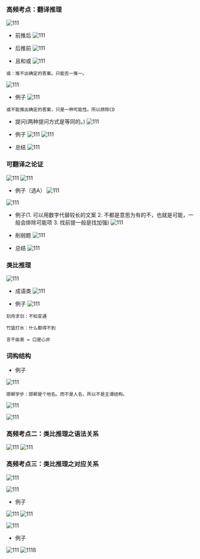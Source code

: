 ### 高频考点：翻译推理
![111](../images2/172.png)

- 前推后
![111](../images2/173.png)

- 后推前
![111](../images2/174.png)

- 且和或
![111](../images2/175.png)
```
或：推不出确定的答案。只能否一推一。
```
![111](../images2/176.png)
- 例子
![111](../images2/177.png)

```
或不能推出确定的答案，只是一种可能性。所以排除CD
```

- 提问(两种提问方式是等同的。)
![111](../images2/178.png)

- 例子
![111](../images2/179.png)
![111](../images2/180.png)

- 总结
![111](../images2/181.png)

### 可翻译之论证

![111](../images2/182.png)
![111](../images2/183.png)

- 例子（选A）
![111](../images2/184.png)

![111](../images2/185.png)


- 例子(1. 可以用数字代替较长的文案 2. 不都是意思为有的不，也就是可能，一般会排除可能项 3. 找前提一般是找加强)
![111](../images2/187.png)

- 削弱题
![111](../images2/188.png)

- 总结
![111](../images2/189.png)

### 类比推理

![111](../images2/190.png)

- 成语类
![111](../images2/191.png)

- 例子
![111](../images2/192.png)

```
刻舟求剑：不知变通

竹篮打水：什么都得不到

言不由衷 = 口是心非 
```


### 词构结构
<!-- ![111](../images2/193.jpg) -->

- 例子

![111](../images2/194.png)

```
邯郸学步：邯郸是个地名。而不是人名，所以不是主谓结构。
```
![111](../images2/195.png)

![111](../images2/196.png)


### 高频考点二：类比推理之语法关系

![111](../images2/197.png)
![111](../images2/198.png)

### 高频考点三：类比推理之对应关系

![111](../images2/199.png)

![111](../images2/200.png)

- 例子

![111](../images2/201.png)
![111](../images2/202.png)

![111](../images2/203.png)

- 例子

![111](../images2/204.png)
![111](../images2/205.png)ß